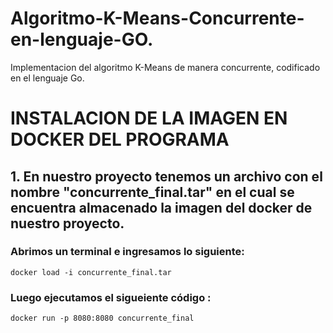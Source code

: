 # Algoritmo-K-Means-Concurrente-en-lenguaje-GO.
Implementacion del algoritmo K-Means de manera concurrente, codificado en el lenguaje Go.
# INSTALACION DE LA IMAGEN EN DOCKER DEL PROGRAMA
## 1. En nuestro proyecto tenemos un  archivo con el nombre "concurrente_final.tar" en el cual se encuentra almacenado la imagen del docker de nuestro proyecto.
### Abrimos un terminal e ingresamos lo siguiente: 
    docker load -i concurrente_final.tar
    
### Luego ejecutamos el sigueiente código : 
    docker run -p 8080:8080 concurrente_final
